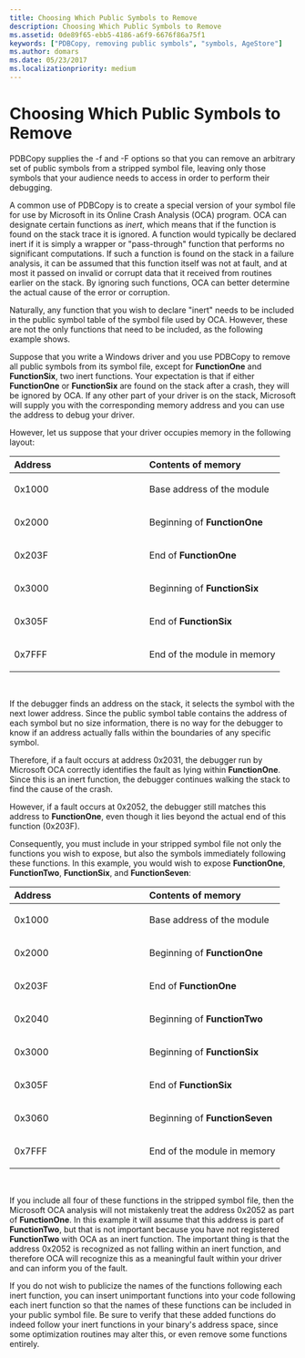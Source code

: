 ```yaml
---
title: Choosing Which Public Symbols to Remove
description: Choosing Which Public Symbols to Remove
ms.assetid: 0de89f65-ebb5-4186-a6f9-6676f86a75f1
keywords: ["PDBCopy, removing public symbols", "symbols, AgeStore"]
ms.author: domars
ms.date: 05/23/2017
ms.localizationpriority: medium
---
```


# Choosing Which Public Symbols to Remove


PDBCopy supplies the -f and -F options so that you can remove an arbitrary set of public symbols from a stripped symbol file, leaving only those symbols that your audience needs to access in order to perform their debugging.

A common use of PDBCopy is to create a special version of your symbol file for use by Microsoft in its Online Crash Analysis (OCA) program. OCA can designate certain functions as *inert*, which means that if the function is found on the stack trace it is ignored. A function would typically be declared inert if it is simply a wrapper or "pass-through" function that performs no significant computations. If such a function is found on the stack in a failure analysis, it can be assumed that this function itself was not at fault, and at most it passed on invalid or corrupt data that it received from routines earlier on the stack. By ignoring such functions, OCA can better determine the actual cause of the error or corruption.

Naturally, any function that you wish to declare "inert" needs to be included in the public symbol table of the symbol file used by OCA. However, these are not the only functions that need to be included, as the following example shows.

Suppose that you write a Windows driver and you use PDBCopy to remove all public symbols from its symbol file, except for **FunctionOne** and **FunctionSix**, two inert functions. Your expectation is that if either **FunctionOne** or **FunctionSix** are found on the stack after a crash, they will be ignored by OCA. If any other part of your driver is on the stack, Microsoft will supply you with the corresponding memory address and you can use the address to debug your driver.

However, let us suppose that your driver occupies memory in the following layout:

<table>
<colgroup>
<col width="50%" />
<col width="50%" />
</colgroup>
<thead>
<tr class="header">
<th align="left">Address</th>
<th align="left">Contents of memory</th>
</tr>
</thead>
<tbody>
<tr class="odd">
<td align="left"><p>0x1000</p></td>
<td align="left"><p>Base address of the module</p></td>
</tr>
<tr class="even">
<td align="left"><p>0x2000</p></td>
<td align="left"><p>Beginning of <strong>FunctionOne</strong></p></td>
</tr>
<tr class="odd">
<td align="left"><p>0x203F</p></td>
<td align="left"><p>End of <strong>FunctionOne</strong></p></td>
</tr>
<tr class="even">
<td align="left"><p>0x3000</p></td>
<td align="left"><p>Beginning of <strong>FunctionSix</strong></p></td>
</tr>
<tr class="odd">
<td align="left"><p>0x305F</p></td>
<td align="left"><p>End of <strong>FunctionSix</strong></p></td>
</tr>
<tr class="even">
<td align="left"><p>0x7FFF</p></td>
<td align="left"><p>End of the module in memory</p></td>
</tr>
</tbody>
</table>

 

If the debugger finds an address on the stack, it selects the symbol with the next lower address. Since the public symbol table contains the address of each symbol but no size information, there is no way for the debugger to know if an address actually falls within the boundaries of any specific symbol.

Therefore, if a fault occurs at address 0x2031, the debugger run by Microsoft OCA correctly identifies the fault as lying within **FunctionOne**. Since this is an inert function, the debugger continues walking the stack to find the cause of the crash.

However, if a fault occurs at 0x2052, the debugger still matches this address to **FunctionOne**, even though it lies beyond the actual end of this function (0x203F).

Consequently, you must include in your stripped symbol file not only the functions you wish to expose, but also the symbols immediately following these functions. In this example, you would wish to expose **FunctionOne**, **FunctionTwo**, **FunctionSix**, and **FunctionSeven**:

<table>
<colgroup>
<col width="50%" />
<col width="50%" />
</colgroup>
<thead>
<tr class="header">
<th align="left">Address</th>
<th align="left">Contents of memory</th>
</tr>
</thead>
<tbody>
<tr class="odd">
<td align="left"><p>0x1000</p></td>
<td align="left"><p>Base address of the module</p></td>
</tr>
<tr class="even">
<td align="left"><p>0x2000</p></td>
<td align="left"><p>Beginning of <strong>FunctionOne</strong></p></td>
</tr>
<tr class="odd">
<td align="left"><p>0x203F</p></td>
<td align="left"><p>End of <strong>FunctionOne</strong></p></td>
</tr>
<tr class="even">
<td align="left"><p>0x2040</p></td>
<td align="left"><p>Beginning of <strong>FunctionTwo</strong></p></td>
</tr>
<tr class="odd">
<td align="left"><p>0x3000</p></td>
<td align="left"><p>Beginning of <strong>FunctionSix</strong></p></td>
</tr>
<tr class="even">
<td align="left"><p>0x305F</p></td>
<td align="left"><p>End of <strong>FunctionSix</strong></p></td>
</tr>
<tr class="odd">
<td align="left"><p>0x3060</p></td>
<td align="left"><p>Beginning of <strong>FunctionSeven</strong></p></td>
</tr>
<tr class="even">
<td align="left"><p>0x7FFF</p></td>
<td align="left"><p>End of the module in memory</p></td>
</tr>
</tbody>
</table>

 

If you include all four of these functions in the stripped symbol file, then the Microsoft OCA analysis will not mistakenly treat the address 0x2052 as part of **FunctionOne**. In this example it will assume that this address is part of **FunctionTwo**, but that is not important because you have not registered **FunctionTwo** with OCA as an inert function. The important thing is that the address 0x2052 is recognized as not falling within an inert function, and therefore OCA will recognize this as a meaningful fault within your driver and can inform you of the fault.

If you do not wish to publicize the names of the functions following each inert function, you can insert unimportant functions into your code following each inert function so that the names of these functions can be included in your public symbol file. Be sure to verify that these added functions do indeed follow your inert functions in your binary's address space, since some optimization routines may alter this, or even remove some functions entirely.

 

 





